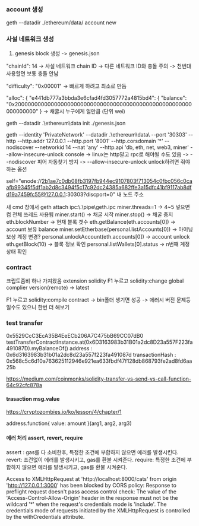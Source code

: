 ### account 생성
geth --datadir ./ethereum/data/ account new

### 사설 네트워크 생성
1. genesis block 생성
-> genesis.json

"chainId": 14 -> 사설 네트워크 chain ID
              -> 다른 네트워크 ID와 충돌 주의
              -> 천번대 사용할면 보통 충돌 안남

"difficulty": "0x00001" -> 빠르게 하려고 최소로 만듬

"alloc": {
    "e441db777a3bbda3e6cfad4fd3057772a4815bd4": {
    "balance": "0x200000000000000000000000000000000000000000000000000000000000000"
} -> 채굴시 누구에게 얼만큼 (단위 wei)

geth --datadir .\ethereum\data init ./genesis.json

geth --identity 'PrivateNetwork' --datadir .\ethereum\data\ --port '30303' --http --http.addr 127.0.0.1 --http.port '8001' --http.corsdomain '*' --nodiscover --networkid 14 --nat 'any' --http.api 'db, eth, net, web3, miner' --allow-insecure-unlock console
-> linux는 http말고 rpc로 해야될 수도 있음
-> --nodiscover 피어 자동찾기 방지
-> --allow-insecure-unlock unlock하려면 줘야하는 옵션
 
self="enode://2b1ae7c0db08fb3197fb944ec9107803f713054c0fbc056c0caafb99345f5df1ab2d8c3494f5c17c92dc24385a682ffe3a15dfc41bf9117ab8dfd19a7459fc55@127.0.0.1:30303?discport=0"
내 노드 주소

새 cmd 창에서 
geth attach ipc:\\.\pipe\geth.ipc
miner.threads=1 -> 4~5 넣으면 컴 전체 쓰레드 사용됨
miner.start() -> 채굴 시작
miner.stop() -> 채굴 중지
eth.blockNumber -> 현재 블록 갯수
eth.getBalance(eth.accounts[0]) -> account 보유 balance
miner.setEtherbase(personal.listAccounts[0]) -> 마이닝 보상 계정 변경?
personal.unlockAccount(eth.accounts[0]) -> account unlock
eth.getBlock(10) -> 블록 정보 확인
personal.listWallets[0].status -> n번째 계정 상태 확인

### contract 
크립토좀비 하나 가져왔음
extension solidity
F1 누르고 solidity:change global complier version(remote) -> latest

F1 누르고 solidity:compile contract -> bin폴더 생기면 성공 
    -> 에러시 버전 문제등 일수도 있으니 한번 더 해보기

### test transfer

0x5529CcC3EcA35B4EeECb206A7C475bB69CC07dB0
testTransferContractInstance.at(0x6D3163983b31B01a2dc8D23a557F223fa491087D).myBalanceOf()
address : 0x6d3163983b31b01a2dc8d23a557f223fa491087d
transactionHash : 0x568c5c6d10a763625112946e921ea633fbdf47f128db868793fe2ad8fd6aa25b

https://medium.com/coinmonks/solidity-transfer-vs-send-vs-call-function-64c92cfc878a

#### trasaction msg.value 
https://cryptozombies.io/ko/lesson/4/chapter/1

address.function{ value: amount }(arg1, arg2, arg3)

#### 에러 처리 assert, revert, require
assert : gas를 다 소비한후, 특정한 조건에 부합하지 않으면 에러를 발생시킨다.
revert: 조건없이 에러를 발생시키고, gas를 환불 시켜준다. 
require: 특정한 조건에 부합하지 않으면 에러를 발생시키고, gas를 환불 시켜준다.


Access to XMLHttpRequest at 'http://localhost:8000/cats' from origin 'http://127.0.0.1:3000' has been blocked by CORS policy: Response to preflight request doesn't pass access control check: The value of the 'Access-Control-Allow-Origin' header in the response must not be the wildcard '*' when the request's credentials mode is 'include'. The credentials mode of requests initiated by the XMLHttpRequest is controlled by the withCredentials attribute.